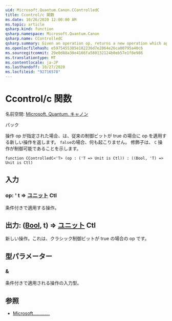 ```yaml
---
uid: Microsoft.Quantum.Canon.CControlledC
title: Ccontrol/c 関数
ms.date: 10/26/2020 12:00:00 AM
ms.topic: article
qsharp.kind: function
qsharp.namespace: Microsoft.Quantum.Canon
qsharp.name: CControlledC
qsharp.summary: Given an operation op, returns a new operation which applies the op if a classical control bit is true. If `false`, nothing happens. The modifier `C` indicates that the operation is controllable.
ms.openlocfilehash: e5975455385e182236d7e2864e26ca00795a40c6
ms.sourcegitcommit: 29e0d88a30e4166fa580132124b0eb57e1f0e986
ms.translationtype: MT
ms.contentlocale: ja-JP
ms.lasthandoff: 10/27/2020
ms.locfileid: "92716578"
---
```

# <a name="ccontrolledc-function"></a>Ccontrol/c 関数

名前空間: [Microsoft. Quantum. キャノン](xref:Microsoft.Quantum.Canon)

パック [](https://nuget.org/packages/)


操作 op が指定された場合、は、従来の制御ビットが true の場合に op を適用する新しい操作を返します。 `false`の場合、何も起こりません。
修飾子は、 `C` 操作が制御可能であることを示します。

```qsharp
function CControlledC<'T> (op : ('T => Unit is Ctl)) : ((Bool, 'T) => Unit is Ctl)
```


## <a name="input"></a>入力

### <a name="op--t--unit-ctl"></a>op: ' t => [ユニット](xref:microsoft.quantum.lang-ref.unit) Ctl

条件付きで適用する操作。



## <a name="output--boolt--unit-ctl"></a>出力: ([Bool](xref:microsoft.quantum.lang-ref.bool), t) => [ユニット](xref:microsoft.quantum.lang-ref.unit) Ctl

新しい操作。これは、クラシック制御ビットが true の場合の op です。

## <a name="type-parameters"></a>型パラメーター

### <a name="t"></a>&

条件付きで適用される操作の入力型。

## <a name="see-also"></a>参照

- [Microsoft.............](xref:Microsoft.Quantum.Canon.CControlled)